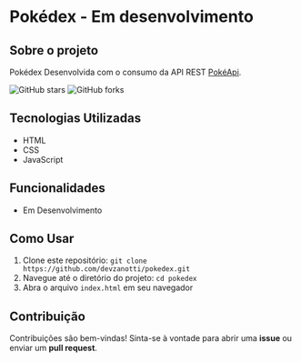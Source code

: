 # Pokédex - Em desenvolvimento

## Sobre o projeto

Pokédex Desenvolvida com o consumo da API REST [PokéApi](https://pokeapi.co/).

![GitHub stars](https://img.shields.io/github/stars/devzanotti/pokedex)
![GitHub forks](https://img.shields.io/github/forks/devzanotti/pokedex)

## Tecnologias Utilizadas

- HTML
- CSS
- JavaScript

## Funcionalidades

- Em Desenvolvimento

## Como Usar

1. Clone este repositório: `git clone https://github.com/devzanotti/pokedex.git`
2. Navegue até o diretório do projeto: `cd pokedex`
3. Abra o arquivo `index.html` em seu navegador


## Contribuição

Contribuições são bem-vindas! Sinta-se à vontade para abrir uma **issue** ou enviar um **pull request**.



